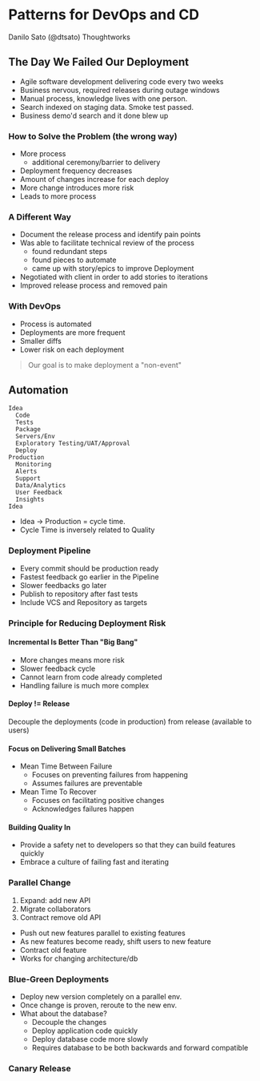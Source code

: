 # Patterns for DevOps and CD
Danilo Sato (@dtsato) Thoughtworks

## The Day We Failed Our Deployment
- Agile software development delivering code every two weeks
- Business nervous, required releases during outage windows
- Manual process, knowledge lives with one person.
- Search indexed on staging data. Smoke test passed.
- Business demo'd search and it done blew up

### How to Solve the Problem (the wrong way)
- More process
  - additional ceremony/barrier to delivery
- Deployment frequency decreases
- Amount of changes increase for each deploy
- More change introduces more risk
- Leads to more process

### A Different Way
- Document the release process and identify pain points
- Was able to facilitate technical review of the process
  - found redundant steps
  - found pieces to automate
  - came up with story/epics to improve Deployment
- Negotiated with client in order to add stories to iterations
- Improved release process and removed pain

### With DevOps
- Process is automated
- Deployments are more frequent
- Smaller diffs
- Lower risk on each deployment

> Our goal is to make deployment a "non-event"

## Automation

```
Idea
  Code
  Tests
  Package
  Servers/Env
  Exploratory Testing/UAT/Approval
  Deploy
Production
  Monitoring
  Alerts
  Support
  Data/Analytics
  User Feedback
  Insights
Idea
```
- Idea -> Production = cycle time.
- Cycle Time is inversely related to Quality

### Deployment Pipeline
- Every commit should be production ready
- Fastest feedback go earlier in the Pipeline
- Slower feedbacks go later
- Publish to repository after fast tests
- Include VCS and Repository as targets

### Principle for Reducing Deployment Risk

#### Incremental Is Better Than "Big Bang"
- More changes means more risk
- Slower feedback cycle
- Cannot learn from code already completed
- Handling failure is much more complex

#### Deploy != Release
Decouple the deployments (code in production) from release (available to users)

#### Focus on Delivering Small Batches
- Mean Time Between Failure
  - Focuses on preventing failures from happening
  - Assumes failures are preventable
- Mean Time To Recover
  - Focuses on facilitating positive changes
  - Acknowledges failures happen

#### Building Quality In
- Provide a safety net to developers so that they can build features quickly
- Embrace a culture of failing fast and iterating

### Parallel Change
  1. Expand: add new API
  2. Migrate collaborators
  3. Contract remove old API

- Push out new features parallel to existing features
- As new features become ready, shift users to new feature
- Contract old feature
- Works for changing architecture/db

### Blue-Green Deployments
- Deploy new version completely on a parallel env.
- Once change is proven, reroute to the new env.
- What about the database?
  - Decouple the changes
  - Deploy application code quickly
  - Deploy database code more slowly
  - Requires database to be both backwards and forward compatible

### Canary Release
